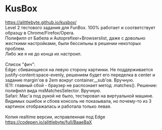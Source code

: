 # KusBox
https://alittlebyte.github.io/kusbox/ </br>
Level 2 тестового задания для FunBox. 100% работает и соответствует образцу в Chrome/Firefox/Opera.<br/>
Полифилл от Бабела и Autoprefixer+Browserslist, даже с довольно жесткими настройками, были бессильны в решении некоторых проблем.<br/> 
Либо же я не до конца их настроил.<br/>
<br/>
Список "фич":<br/>
Edge: сбивающиеся на левую сторону картинки. Не поддерживается justify-content:space-evenly, решением будет его переделка в center и задание margin'ов в 2em вокруг container__sub'ов. Вручную.<br/>
IE11: главный сбой - браузер не распознает метод .matches(). Решение: полифилл вида msMatchesSelector. Вручную.<br/>
Safari: Mac'а под рукой не было, тестировал на виртуальной машине. Видимых ошибок и сбоев консоль не показывала, но почему-то из 3 картинок отображалась и работала только левая.  <br/>
<br/>
Копия realtime версии, исправленная под Edge https://codepen.io/alittlebyte/full/BaaeBaX
